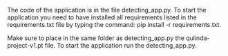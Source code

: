 The code of the application is in the file detecting_app.py. To start the application you need to have installed all requirements listed in the requirements.txt file by typing the command:
pip install -r requirements.txt.

Make sure to place in the same folder as detecting_app.py the qulinda-project-v1.pt file. To start the application run the detecting_app.py.
